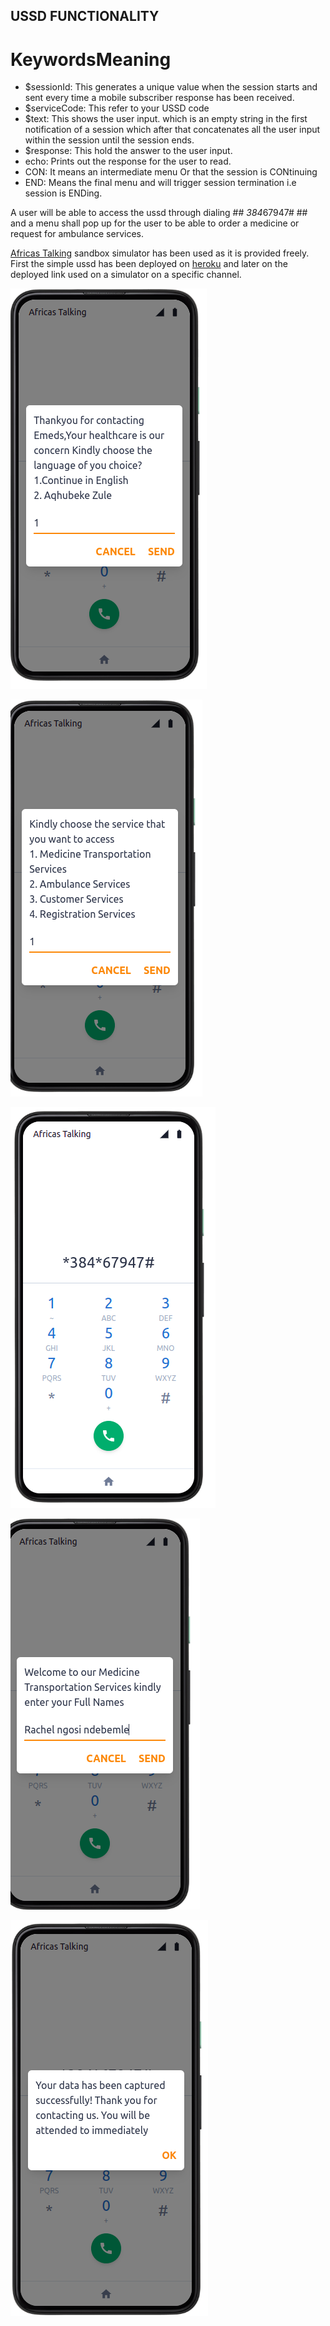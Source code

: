 ## USSD FUNCTIONALITY ##

# KeywordsMeaning #

- $sessionId: This generates a unique value when the session starts and sent every time a mobile subscriber response has been received.
- $serviceCode: This refer to your USSD code
 - $text: This shows the user input. which is an empty string in the first notification of a session which after that concatenates all the user input within the session until the session ends.
- $response: This hold the answer to the user input.
- echo: Prints out the response for the user to read.
- CON: It means an intermediate menu Or that the session is CONtinuing
- END: Means the final menu and will trigger session termination i.e session is ENDing.

A user will be able to access the ussd through dialing  ## *384*67947# ## and a menu shall pop up for the user to be able to order a medicine or request for ambulance services.

[Africas Talking](https://africastalking.com/)  sandbox simulator has been used  as it is  provided freely. First the simple ussd has been deployed on [heroku](https://ussd-enigma.herokuapp.com/) and later on the deployed link used on a simulator on a specific channel.



![ussdcodepicture](images/opening.png)

![ussdcodepicture](images/service.png)

![ussdcodepicture](images/code.png)

![ussdcodepicture](images/name.png)

![ussdcodepicture](images/attend.png)


